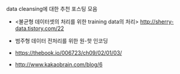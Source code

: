 
data cleansing에 대한 추천 포스팅 모음 
  * <불균형 데이터셋의 처리를 위한 training data의 처리> http://sherry-data.tistory.com/22
  
  * 범주형 데이터 전처리를 위한 원-핫 인코딩 
   * https://thebook.io/006723/ch09/02/01/03/
   * http://www.kakaobrain.com/blog/6
